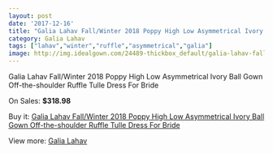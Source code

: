 ```yaml
---
layout: post
date: '2017-12-16'
title: "Galia Lahav Fall/Winter 2018 Poppy High Low Asymmetrical Ivory Ball Gown Off-the-shoulder Ruffle Tulle Dress For Bride"
category: Galia Lahav
tags: ["lahav","winter","ruffle","asymmetrical","galia"]
image: http://img.idealgown.com/24489-thickbox_default/galia-lahav-fall-winter-2018-poppy-high-low-asymmetrical-ivory-ball-gown-off-the-shoulder-ruffle-tulle-dress-for-bride.jpg
---
```

Galia Lahav Fall/Winter 2018 Poppy High Low Asymmetrical Ivory Ball Gown Off-the-shoulder Ruffle Tulle Dress For Bride

On Sales: **$318.98**
<a href="https://www.idealgown.com/en/galia-lahav/9664-galia-lahav-fall-winter-2018-poppy-high-low-asymmetrical-ivory-ball-gown-off-the-shoulder-ruffle-tulle-dress-for-bride.html"><amp-img layout="responsive" width="600" height="600" src="//img.idealgown.com/24489-thickbox_default/galia-lahav-fall-winter-2018-poppy-high-low-asymmetrical-ivory-ball-gown-off-the-shoulder-ruffle-tulle-dress-for-bride.jpg" alt="Galia Lahav Fall/Winter 2018 Poppy High Low Asymmetrical Ivory Ball Gown Off-the-shoulder Ruffle Tulle Dress For Bride 0" /></a>
<a href="https://www.idealgown.com/en/galia-lahav/9664-galia-lahav-fall-winter-2018-poppy-high-low-asymmetrical-ivory-ball-gown-off-the-shoulder-ruffle-tulle-dress-for-bride.html"><amp-img layout="responsive" width="600" height="600" src="//img.idealgown.com/24490-thickbox_default/galia-lahav-fall-winter-2018-poppy-high-low-asymmetrical-ivory-ball-gown-off-the-shoulder-ruffle-tulle-dress-for-bride.jpg" alt="Galia Lahav Fall/Winter 2018 Poppy High Low Asymmetrical Ivory Ball Gown Off-the-shoulder Ruffle Tulle Dress For Bride 1" /></a>

Buy it: [Galia Lahav Fall/Winter 2018 Poppy High Low Asymmetrical Ivory Ball Gown Off-the-shoulder Ruffle Tulle Dress For Bride](https://www.idealgown.com/en/galia-lahav/9664-galia-lahav-fall-winter-2018-poppy-high-low-asymmetrical-ivory-ball-gown-off-the-shoulder-ruffle-tulle-dress-for-bride.html "Galia Lahav Fall/Winter 2018 Poppy High Low Asymmetrical Ivory Ball Gown Off-the-shoulder Ruffle Tulle Dress For Bride")

View more: [Galia Lahav](https://www.idealgown.com/en/114-galia-lahav "Galia Lahav")